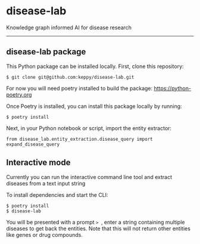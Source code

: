 # disease-lab
Knowledge graph informed AI for disease research

---

## disease-lab package
This Python package can be installed locally. First, clone this repository:

```
$ git clone git@github.com:keppy/disease-lab.git
```

For now you will need poetry installed to build the package: https://python-poetry.org

Once Poetry is installed, you can install this package locally by running:

```
$ poetry install
```

Next, in your Python notebook or script, import the entity extractor:

```
from disease_lab.entity_extraction.disease_query import expand_disease_query
```

## Interactive mode
Currently you can run the interactive command line tool and extract diseases from a text input string

To install dependencies and start the CLI:

```
$ poetry install
$ disease-lab
```

You will be presented with a prompt `> `, enter a string containing multiple diseases to get back the entities. Note that this will not return other entities like genes or drug compounds.
